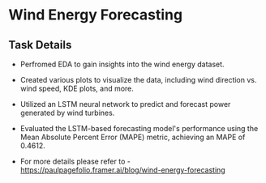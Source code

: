 # Wind Energy Forecasting 

## Task Details

- Perfromed EDA to gain insights into the wind energy dataset.
  
- Created various plots to visualize the data, including wind direction vs. wind speed, KDE plots, and more.

- Utilized an LSTM neural network to predict and forecast power generated by wind turbines. 

- Evaluated the LSTM-based forecasting model's performance using the Mean Absolute Percent Error (MAPE) metric, achieving an MAPE of 0.4612.
- For more details please refer to - https://paulpagefolio.framer.ai/blog/wind-energy-forecasting
